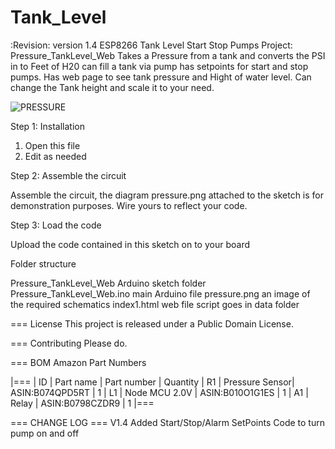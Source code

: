 # Tank_Level
:Revision: version 1.4
ESP8266 Tank Level Start Stop Pumps
Project: Pressure_TankLevel_Web
Takes a Pressure from a tank and converts the PSI in to Feet of H20 can fill a tank via pump has setpoints for start and stop pumps.
Has web page to see tank pressure and Hight of water level.
Can change the Tank height and scale it to your need.

![PRESSURE](https://user-images.githubusercontent.com/1435118/205456002-9ca8f2bc-1539-4d9f-a0b8-7772e2f20a7d.png)


Step 1: Installation
1. Open this file
2. Edit as needed


Step 2: Assemble the circuit

Assemble the circuit, the diagram pressure.png attached to the sketch is for demonstration purposes. Wire yours to reflect your code.

Step 3: Load the code

Upload the code contained in this sketch on to your board

Folder structure

Pressure_TankLevel_Web Arduino sketch folder
Pressure_TankLevel_Web.ino  main Arduino file
pressure.png  an image of the required schematics
index1.html  web file script goes in data folder



=== License
This project is released under a Public Domain License.

=== Contributing
Please do.

=== BOM Amazon Part Numbers


|===
| ID | Part name      | Part number       | Quantity
| R1 | Pressure Sensor| ASIN:B074QPD5RT   | 1
| L1 | Node MCU 2.0V  | ASIN:B010O1G1ES   | 1
| A1 | Relay          | ASIN:B0798CZDR9   | 1
|===

=== CHANGE LOG ===
V1.4 Added Start/Stop/Alarm SetPoints Code to turn pump on and off

